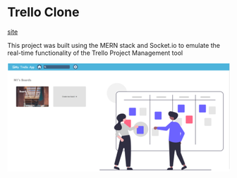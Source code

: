 # Trello Clone
[site](https://rococo-nasturtium-4b14a8.netlify.app/)



This project was built using the MERN stack and Socket.io to emulate the real-time functionality of the Trello Project Management tool

![](./Capture.PNG)